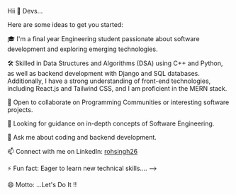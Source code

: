 Hii 👋 Devs...


Here are some ideas to get you started:

🎓 I'm a final year Engineering student passionate about software development and exploring emerging technologies.

🛠️ Skilled in Data Structures and Algorithms (DSA) using C++ and Python, as well as backend development with Django and SQL databases. Additionally, I have a strong understanding of front-end technologies, including React.js and Tailwind CSS, and I am proficient in the MERN stack.

🤝 Open to collaborate on Programming Communities or interesting software projects.

🤔 Looking for guidance on in-depth  concepts of Software Engineering.

💬 Ask me about coding and backend development.

📫 Connect with me on Linkedln: [rohsingh26](https://www.linkedin.com/in/rohsingh26)

⚡ Fun fact: Eager to learn new technical skills.... -->

😄 Motto: ...Let's Do It !!

<!---
rohsingh26/rohsingh26 is a ✨ special ✨ repository because its `README.md` (this file) appears on your GitHub profile.
You can click the Preview link to take a look at your changes.
--->
